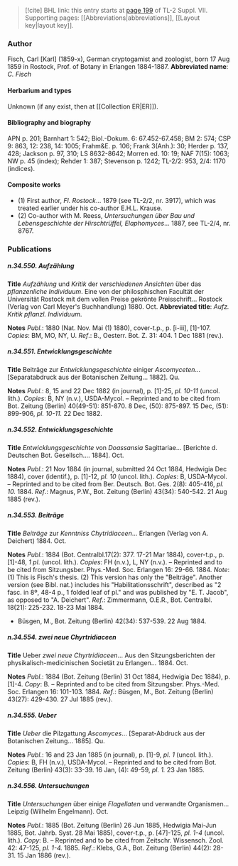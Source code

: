 > [!cite] BHL link: this entry starts at [page 199](https://www.biodiversitylibrary.org/page/33259703) of TL-2 Suppl. VII.
> Supporting pages: [[Abbreviations|abbreviations]], [[Layout key|layout key]].

### Author

Fisch, Carl \[Karl\] (1859-x), German cryptogamist and zoologist, born 17 Aug 1859 in Rostock, Prof. of Botany in Erlangen 1884-1887. 
**Abbreviated name**: *C. Fisch*

#### Herbarium and types

Unknown (if any exist, then at [[Collection ER|ER]]).

#### Bibliography and biography

APN p. 201; Barnhart 1: 542; Biol.-Dokum. 6: 67.452-67.458; BM 2: 574; CSP 9: 863, 12: 238, 14: 1005; Frahm&E. p. 106; Frank 3(Anh.): 30; Herder p. 137, 428; Jackson p. 97, 310; LS 8632-8642; Morren ed. 10: 19; NAF 7(15): 1063; NW p. 45 (index); Rehder 1: 387; Stevenson p. 1242; TL-2/2: 953, 2/4: 1170 (indices).

#### Composite works

- (1) First author, *Fl. Rostock*... 1879 (see TL-2/2, nr. 3917), which was treated earlier under his co-author E.H.L. Krause.
- (2) Co-author with M. Reess, *Untersuchungen über Bau und Lebensgeschichte der Hirschtrüffel, Elaphomyces*... 1887, see TL-2/4, nr. 8767.

### Publications

##### n.34.550. Aufzählung

**Title**
*Aufzählung* und *Kritik* der *verschiedenen Ansichten* über das *pflanzenliche Individuum*. Eine von der philosphischen Facultät der Universität Rostock mit dem vollen Preise gekrönte Preisschrift... Rostock (Verlag von Carl Meyer's Buchhandlung) 1880. Oct.
**Abbreviated title**: *Aufz. Kritik pflanzl. Individuum*.

**Notes**
*Publ*.: 1880 (Nat. Nov. Mai (1) 1880), cover-t.p., p. \[i-iii\], \[1\]-107. *Copies*: BM, MO, NY, U.
*Ref*.: B., Oesterr. Bot. Z. 31: 404. 1 Dec 1881 (rev.).

##### n.34.551. Entwicklungsgeschichte

**Title**
Beiträge zur *Entwicklungsgeschichte* einiger *Ascomyceten*... \[Separatabdruck aus der Botanischen Zeitung... 1882\]. Qu.

**Notes**
*Publ*.: 8, 15 and 22 Dec 1882 (in journal), p. \[1\]-25, *pl. 10-11* (uncol. lith.). *Copies*: B, NY (n.v.), USDA-Mycol. – Reprinted and to be cited from Bot. Zeitung (Berlin) 40(49-51): 851-870. 8 Dec, (50): 875-897. 15 Dec, (51): 899-906, *pl. 10-11.* 22 Dec 1882.

##### n.34.552. Entwicklungsgeschichte

**Title**
*Entwicklungsgeschichte* von *Doassansia* Sagittariae... \[Berichte d. Deutschen Bot. Gesellsch.... 1884\]. Oct.

**Notes**
*Publ*.: 21 Nov 1884 (in journal, submitted 24 Oct 1884, Hedwigia Dec 1884), cover (identif.), p. \[1\]-12, *pl. 10* (uncol. lith.). *Copies*: B, USDA-Mycol. – Reprinted and to be cited from Ber. Deutsch. Bot. Ges. 2(8): 405-416, *pl. 10.* 1884.
*Ref*.: Magnus, P.W., Bot. Zeitung (Berlin) 43(34): 540-542. 21 Aug 1885 (rev.).

##### n.34.553. Beiträge

**Title**
*Beiträge* zur *Kenntniss Chytridiaceen*... Erlangen (Verlag von A. Deichert) 1884. Oct.

**Notes**
*Publ*.: 1884 (Bot. Centralbl.17(2): 377. 17-21 Mar 1884), cover-t.p., p. \[1\]-48, *1 pl*. (uncol. lith.). *Copies*: FH (n.v.), L, NY (n.v.). – Reprinted and to be cited from Sitzungsber. Phys.-Med. Soc. Erlangen 16: 29-66. 1884.
*Note*: (1) This is Fisch's thesis. (2) This version has only the "Beiträge". Another version (see Bibl. nat.) includes his "Habilitationsschrift", described as "2 fasc. in 8º, 48-4 p., 1 folded leaf of pl." and was published by "E. T. Jacob", as opposed to "A. Deichert".
*Ref*.: Zimmermann, O.E.R., Bot. Centralbl. 18(21): 225-232. 18-23 Mai 1884.
- Büsgen, M., Bot. Zeitung (Berlin) 42(34): 537-539. 22 Aug 1884.

##### n.34.554. zwei neue Chyrtridiaceen

**Title**
Ueber *zwei neue Chyrtridiaceen*... Aus den Sitzungsberichten der physikalisch-medicinischen Societät zu Erlangen... 1884. Oct.

**Notes**
*Publ*.: 1884 (Bot. Zeitung (Berlin) 31 Oct 1884, Hedwigia Dec 1884), p. \[1\]-4. *Copy*: B. – Reprinted and to be cited from Sitzungsber. Phys.-Med. Soc. Erlangen 16: 101-103. 1884.
*Ref*.: Büsgen, M., Bot. Zeitung (Berlin) 43(27): 429-430. 27 Jul 1885 (rev.).

##### n.34.555. Ueber

**Title**
*Ueber* die Pilzgattung *Ascomyces*... \[Separat-Abdruck aus der Botanischen Zeitung... 1885\]. Qu.

**Notes**
*Publ*.: 16 and 23 Jan 1885 (in journal), p. \[1\]-9, *pl. 1* (uncol. lith.). *Copies*: B, FH (n.v.), USDA-Mycol. – Reprinted and to be cited from Bot. Zeitung (Berlin) 43(3): 33-39. 16 Jan, (4): 49-59, *pl. 1.* 23 Jan 1885.

##### n.34.556. Untersuchungen

**Title**
*Untersuchungen* über einige *Flagellaten* und verwandte Organismen... Leipzig (Wilhelm Engelmann). Oct.

**Notes**
*Publ*.: 1885 (Bot. Zeitung (Berlin) 26 Jun 1885, Hedwigia Mai-Jun 1885, Bot. Jahrb. Syst. 28 Mai 1885), cover-t.p., p. \[47\]-125, *pl. 1-4* (uncol. lith.). *Copy*: B. – Reprinted and to be cited from Zeitschr. Wissensch. Zool. 42: 47-125, *pl. 1-4.* 1885.
*Ref*.: Klebs, G.A., Bot. Zeitung (Berlin) 44(2): 28-31. 15 Jan 1886 (rev.).


